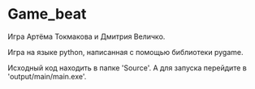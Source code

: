 # Game_beat
Игра Артёма Токмакова и Дмитрия Величко.

Игра на языке python, написанная с помощью библиотеки pygame.

Иcходный код находить в папке 'Source'.
А для запуска перейдите в 'output/main/main.exe'.

